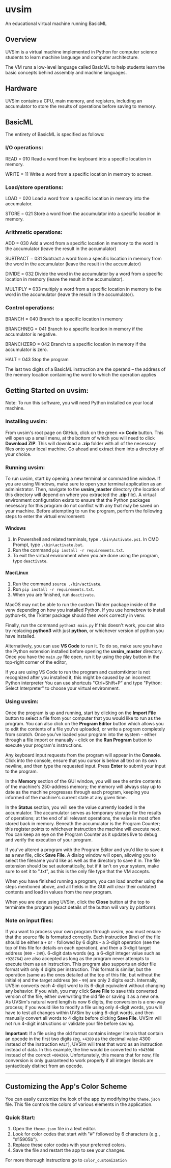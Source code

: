 # uvsim
An educational virtual machine running BasicML

## Overview
UVSim is a virtual machine implemented in Python for computer science students to learn machine language and computer architecture.

The VM runs a low-level language called BasicML to help students learn the basic concepts behind assembly and machine languages.

## Hardware
UVSim contains a CPU, main memory, and registers, including an accumulator to store the results of operations before saving to memory.

## BasicML
The entirety of BasicML is specified as follows:

### I/O operations:

READ = 010 Read a word from the keyboard into a specific location in memory.

WRITE = 11 Write a word from a specific location in memory to screen.

### Load/store operations:

LOAD = 020 Load a word from a specific location in memory into the accumulator.

STORE = 021 Store a word from the accumulator into a specific location in memory.

### Arithmetic operations:

ADD = 030 Add a word from a specific location in memory to the word in the accumulator (leave the result in the accumulator)

SUBTRACT = 031 Subtract a word from a specific location in memory from the word in the accumulator (leave the result in the accumulator)

DIVIDE = 032 Divide the word in the accumulator by a word from a specific location in memory (leave the result in the accumulator).

MULTIPLY = 033 multiply a word from a specific location in memory to the word in the accumulator (leave the result in the accumulator).

### Control operations:

BRANCH = 040 Branch to a specific location in memory

BRANCHNEG = 041 Branch to a specific location in memory if the accumulator is negative.

BRANCHZERO = 042 Branch to a specific location in memory if the accumulator is zero.

HALT = 043 Stop the program

The last two digits of a BasicML instruction are the operand – the address of the memory location containing the word to which the operation applies

## Getting Started on uvsim:
Note: To run this software, you will need Python installed on your local machine.

### Installing uvsim:
From uvsim's root page on GitHub, click on the green __<> Code__ button. This will open up a small menu, at the bottom of which you will need to click __Download ZIP__. This will download a __.zip__ folder with all of the necessary files onto your local machine. Go ahead and extract them into a directory of your choice.

### Running uvsim:
To run uvsim, start by opening a new terminal or command line window. If you are using Windows, make sure to open your terminal application as an administrator. Then, navigate to the __uvsim_master__ directory (the location of this directory will depend on where you extracted the __.zip__ file). A virtual environment configuration exists to ensure that the Python packages necessary for this program do not conflict with any that may be saved on your machine. Before attempting to run the program, perform the following steps to enter the virtual environment:

#### Windows
1. In Powershell and related terminals, type `.\bin\Activate.ps1`. In CMD Prompt, type `.\bin\activate.bat`.
2. Run the command `pip install -r requirements.txt`.
3. To exit the virtual environment when you are done using the program, type `deactivate`.

#### Mac/Linux
1. Run the command `source ./bin/activate`.
2. Run `pip install -r requirements.txt`.
3. When you are finished, run `deactivate`.

MacOS may not be able to run the custom Tkinter package inside of the venv depending on how you installed Python. If you use homebrew to install python-tk, the Tkinter package should then work correctly in venv.

Finally, run the command `python3 main.py` If this doesn't work, you can also try replacing __python3__ with just __python__, or whichever version of python you have installed.

Alternatively, you can use __VS Code__ to run it. To do so, make sure you have the Python extension installed before opening the __uvsim_master__ directory. Once you have the `main.py` file open, run it by using the play button in the top-right corner of the editor,

If you are using VS Code to run  the program and customtkinter is not recognized after you installed it, this might be caused by an incorrect Python interpreter
You can use shortcuts "Ctrl+Shift+P" and type "Python: Select Interpreter" to choose your virtual environment.

### Using uvsim:
Once the program is up and running, start by clicking on the __Import File__ button to select a file from your computer that you would like to run as the program. You can also click on the __Program Editor__ button which allows you to edit the contents of a file you've uploaded, or write a program completely from scratch. Once you've loaded your program into the system - either through a file import or manually - click on the __Run Program__ button to execute your program's instructions.

Any keyboard input requests from the program will appear in the __Console__. Click into the console, ensure that you cursor is below all text on its own newline, and then type the requested input. Press __Enter__ to submit your input to the program.

In the __Memory__ section of the GUI window, you will see the entire contents of the machine's 250-address memory; the memory will always stay up to date as the machine progresses through each program, keeping you informed of the machine's current state at any given time.

In the __Status__ section, you will see the value currently loaded in the accumulator. The accumulator serves as temporary storage for the results of operations; at the end of all relevant operations, the value is most often stored back in memory. Beneath the accumulator is the Program Counter; this register points to whichever instruction the machine will execute next. You can keep an eye on the Program Counter as it updates live to debug and verify the execution of your program.

If you've altered a program with the Program Editor and you'd like to save it as a new file, click __Save File__. A dialog window will open, allowing you to select the filename you'd like as well as the directory to save it in. The file extension should be set automatically, but if it isn't on your system, make sure to set it to ".txt", as this is the only file type that the VM accepts.

When you have finished running a program, you can load another using the steps mentioned above, and all fields in the GUI will clear their outdated contents and load in values from the new program.

When you are done using UVSim, click the __Close__ button at the top to terminate the program (exact details of the button will vary by platform).

### Note on input files:
If you want to process your own program through uvsim, you must ensure that the source file is formatted correctly. Each instruction (line) of the file should be either a `+` or `-` followed by 6 digits - a 3-digit operation (see the top of this file for details on each operation), and then a 3-digit target address (`000` - `249`). 6-digit data words (eg. a 6-digit integer value such as `+928764`) are also accepted as long as the program never attempts to execute them as an instruction. This program also supports an older file format with only 4 digits per instruction. This format is similar, but the operation (same as the ones detailed at the top of this file, but without the initial `0`) and the target address (`00` - `99`) are only 2 digits each. Internally, UVSim converts each 4-digit word to its 6-digit equivalent without changing any behavior. If you wish, you may click __Save File__ to save this converted version of the file, either overwriting the old file or saving it as a new one. As UVSim's natural word length is now 6 digits, the conversion is a one-way process; if you would like to modify a file using only 4-digit words, you will have to test all changes within UVSim by using 6-digit words, and then manually convert all words to 4 digits before clicking __Save File__. UVSim will not run 4-digit instructions or validate your file before saving. 

**Important**: If a file using the old format contains integer literals that contain an opcode in the first two digits (eg. `+4300` as the decimal value 4300 instead of the instruction `HALT`), UVSim will treat that word as an instruction instead of data. In this example, the line would be converted to `+043000` instead of the correct `+004300`. Unfortunately, this means that for now, file conversion is only guaranteed to work properly if all integer literals are syntacticaly distinct from an opcode.

---
## Customizing the App's Color Scheme
You can easily customize the look of the app by modifying the `theme.json` file. This file controls the colors of various elements in the application.

### Quick Start:
1. Open the `theme.json` file in a text editor.
2. Look for color codes that start with "#" followed by 6 characters (e.g., "#15905b").
3. Replace these color codes with your preferred colors.
4. Save the file and restart the app to see your changes.

For more thorough instructions go to `color_customization`
